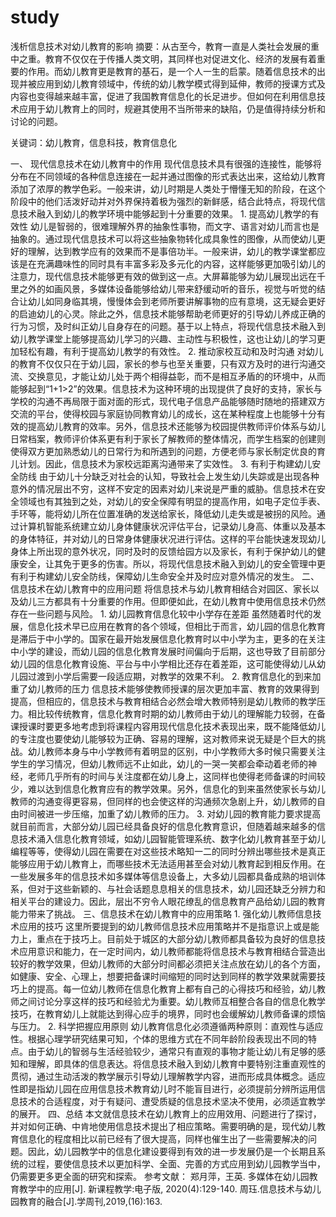 # study
浅析信息技术对幼儿教育的影响
摘要：从古至今，教育一直是人类社会发展的重中之重。教育不仅仅在于传播人类文明，其同样也对促进文化、经济的发展有着重要的作用。而幼儿教育更是教育的基石，是一个人一生的启蒙。随着信息技术的出现并被应用到幼儿教育领域中，传统的幼儿教学模式得到延伸，教师的授课方式及内容也变得越来越丰富，促进了我国教育信息化的长足进步。但如何在利用信息技术应用于幼儿教育上的同时，规避其使用不当所带来的缺陷，仍是值得持续分析和讨论的问题。

关键词：幼儿教育，信息科技，教育信息化	

一、	现代信息技术在幼儿教育中的作用 
	现代信息技术具有很强的连接性，能够将分布在不同领域的各种信息连接在一起并通过图像的形式表达出来，这给幼儿教育添加了浓厚的教学色彩。一般来讲，幼儿时期是人类处于懵懂无知的阶段，在这个阶段中的他们活泼好动并对外界保持着极为强烈的新鲜感，结合此特点，将现代信息技术融入到幼儿的教学环境中能够起到十分重要的效果。
	1. 提高幼儿教学的有效性 
幼儿是智弱的，很难理解外界的抽象性事物，而文字、语言对幼儿而言也是抽象的。通过现代信息技术可以将这些抽象物转化成具象性的图像，从而使幼儿更好的理解，达到教学应有的效果而不是事倍功半。一般来讲，幼儿的教学课堂都应该是在充满趣味性的同时具有丰富多彩及多元化的内容，这样能够更加吸引幼儿的注意力，现代信息技术能够更有效的做到这一点。大屏幕能够为幼儿展现出远在千里之外的如画风景，多媒体设备能够给幼儿带来舒缓动听的音乐，视觉与听觉的结合让幼儿如同身临其境，慢慢体会到老师所要讲解事物的应有意境，这无疑会更好的启迪幼儿的心灵。除此之外，信息技术能够帮助老师更好的引导幼儿养成正确的行为习惯，及时纠正幼儿自身存在的问题。基于以上特点，将现代信息技术融入到幼儿教学课堂上能够提高幼儿学习的兴趣、主动性与积极性，这也让幼儿的学习更加轻松有趣，有利于提高幼儿教学的有效性。
2. 推动家校互动和及时沟通
对幼儿的教育不仅仅只在于幼儿园，家长的参与也至关重要，只有双方及时的进行沟通交流、交换意见，才能让幼儿处于两个相得益彰，而不是相互矛盾的的环境中，从而能够起到“1+1>2”的效果。信息技术为这种环境的出现提供了良好的支持，家长与学校的沟通不再局限于面对面的形式，现代电子信息产品能够随时随地的搭建双方交流的平台，使得校园与家庭协同教育幼儿的成长，这在某种程度上也能够十分有效的提高幼儿教育的效率。另外，信息技术还能够为校园提供教师评价体系与幼儿日常档案，教师评价体系更有利于家长了解教师的整体情况，而学生档案的创建则使得双方更加熟悉幼儿的日常行为和所遇到的问题，方便老师与家长制定优良的育儿计划。因此，信息技术为家校远距离沟通带来了实效性。
3. 有利于构建幼儿安全防线
由于幼儿十分缺乏对社会的认知，导致社会上发生幼儿失踪或是出现各种意外的情况层出不穷，这样不安定的因素对幼儿来说是严重的威胁。信息技术在安全领域也有其独到之处，对幼儿的安全保障有明显的提高作用，如电子定位手表、手环等，能将幼儿所在位置准确的发送给家长，降低幼儿走失或是被拐的风险。通过计算机智能系统建立幼儿身体健康状况评估平台，记录幼儿身高、体重以及基本的身体特征，并对幼儿的日常身体健康状况进行评估。这样的平台能快速发现幼儿身体上所出现的意外状况，同时及时的反馈给园方以及家长，有利于保护幼儿的健康安全，让其免于更多的伤害。所以，将现代信息技术融入到幼儿的安全管理中更有利于构建幼儿安全防线，保障幼儿生命安全并及时应对意外情况的发生。
二、信息技术在幼儿教育中的应用问题
	将信息技术与幼儿教育相结合对园区、家长以及幼儿三方都具有十分重要的作用。但即便如此，在幼儿教育中使用信息技术仍然存在一些问题与风险。
	1. 幼儿园教育信息化较中小学存在差距
	虽然随着时代的发展，信息化技术早已应用在教育的各个领域，但相比于而言，幼儿园的信息化教育是滞后于中小学的。国家在最开始发展信息化教育时以中小学为主，更多的在关注中小学的建设，而幼儿园的信息化教育发展时间偏向于后期，这也导致了目前部分幼儿园的信息化教育设施、平台与中小学相比还存在着差距，这可能使得幼儿从幼儿园过渡到小学后需要一段适应期，对教学的效果不利。
	2. 教育信息化的到来加重了幼儿教师的压力
	信息技术能够使教师授课的层次更加丰富、教育的效果得到提高，但相应的，信息技术与教育相结合必然会增大教师特别是幼儿教师的教学压力。相比较传统教育，信息化教育时期的幼儿教师由于幼儿的理解能力较弱，在备课授课时要更多地考虑到将课程内容用现代信息化技术表现出来，既不能降低幼儿的专注度也要使幼儿能够较为正确、容易的理解，这对教师来说无疑是个巨大的挑战。幼儿教师本身与中小学教师有着明显的区别，中小学教师大多时候只需要关注学生的学习情况，但幼儿教师远不止如此，幼儿的一哭一笑都会牵动着老师的神经，老师几乎所有的时间与关注度都在幼儿身上，这同样也使得老师备课的时间较少，难以达到信息化教育应有的教学效果。另外，信息化的到来虽然使家长与幼儿教师的沟通变得更容易，但同样的也会使这样的沟通频次急剧上升，幼儿教师的自由时间被进一步压缩，加重了幼儿教师的压力。
	3. 对幼儿园的教育能力要求提高
	就目前而言，大部分幼儿园已经具备良好的信息化教育意识，但随着越来越多的信息技术涌入信息化教育领域，如幼儿园智能管理系统、数字化幼儿教育甚至于幼儿编程等等，使得幼儿园在需要在对这些技术略知一二的同时分辨出哪些技术是真正能够应用于幼儿教育上，而哪些技术无法适用甚至会对幼儿教育起到相反作用。在一些发展多年的信息技术如多媒体等信息设备上，大多幼儿园都具备成熟的培训体系，但对于这些新颖的、与社会话题息息相关的信息技术，幼儿园还缺乏分辨力和相关平台的建设力。因此，层出不穷令人眼花缭乱的信息教育产品给幼儿园的教育能力带来了挑战。
三、信息技术在幼儿教育中的应用策略
	1. 强化幼儿教师信息技术应用的技巧
	这里所要提到的幼儿教师信息技术应用策略并不是指意识上或是能力上，重点在于技巧上。目前处于城区的大部分幼儿教师都具备较为良好的信息技术应用意识和能力，在一定时间内，幼儿教师都能将信息技术与教育相结合营造出较好的教学效果，但幼儿教师的大部分时间都必须把关注点放在幼儿的各个方面，如健康、安全、心理上，想要把备课时间缩短的同时达到同样的教学效果就需要技巧上的提高。每一位幼儿教师在信息化教育上都有自己的心得技巧和经验，幼儿教师之间讨论分享这样的技巧和经验尤为重要。幼儿教师互相整合各自的信息化教学技巧，在教育幼儿上就能达到得心应手的境界，同时也会缓解幼儿教师备课的烦恼与压力。
	2. 科学把握应用原则
	幼儿教育信息化必须遵循两种原则：直观性与适应性。根据心理学研究结果可知，个体的思维方式在不同年龄阶段表现出不同的特点。由于幼儿的智弱与生活经验较少，通常只有直观的事物才能让幼儿有足够的感知和理解，即具体的信息表达。将信息技术融入到幼儿教育中要特别注重直观性的贯彻，通过生动活泼的教学展示引导幼儿理解教学内容，进而形成具体概念。适应性即是指幼儿园在应用信息技术教育幼儿时不能盲目进行，必须提前分辨所运用信息技术的合适程度，对于有疑问、遭受质疑的信息技术坚决不使用，必须适宜教学的展开。
四、总结
	本文就信息技术在幼儿教育上的应用效用、问题进行了探讨，并对如何正确、中肯地使用信息技术提出了相应策略。需要明确的是，现代幼儿教育信息化的程度相比以前已经有了很大提高，同样也催生出了一些需要解决的问题。因此，幼儿园教学中的信息化建设要得到有效的进一步发展仍是一个长期且系统的过程，要使信息技术以更加科学、全面、完善的方式应用到幼儿园教学当中，仍需要更多更全面的研究和探索。
参考文献：
郑月萍，王英. 多媒体在幼儿园教育教学中的应用[J]. 新课程教学:电子版, 2020(4):129-140.
周珏.信息技术与幼儿园教育的融合[J].学周刊,2019,(16):163.

